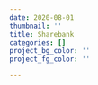 ```yaml
---
date: 2020-08-01
thumbnail: ''
title: Sharebank
categories: []
project_bg_color: ''
project_fg_color: ''

---
```

